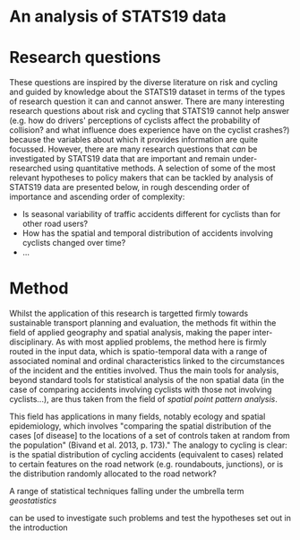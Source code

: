 # An analysis of STATS19 data

# Research questions
These questions are inspired by the diverse literature on risk and cycling and guided by 
knowledge about the STATS19 dataset in terms of the types of research question it can 
and cannot answer. There are many interesting research questions about risk and cycling that
STATS19 cannot help answer (e.g. how do drivers' perceptions of cyclists affect the probability
of collision? and what influence does experience have on the cyclist crashes?) because 
the variables about which it provides information are quite focussed. However, 
there are many research questions that *can* be investigated by STATS19 data that
are important and remain under-researched using quantitative methods. 
A selection of some of the most relevant hypotheses to policy makers 
that can be tackled by analysis of STATS19 data are presented below, 
in rough descending order of importance and ascending order of complexity:

- Is seasonal variability of traffic accidents different for cyclists than for other road users?
- How has the spatial and temporal distribution of accidents involving cyclists changed over time?
- ...

# Method

Whilst the application of this research is targetted firmly towards sustainable transport
planning and evaluation, the methods fit within the field of applied geography and spatial 
analysis, making the paper inter-disciplinary. As with most applied problems, 
the method here is firmly routed in the input data, which is spatio-temporal data
with a range of associated nominal and ordinal characteristics linked to the circumstances
of the incident and the entities involved. Thus the main tools for analysis, beyond 
standard tools for statistical analysis of the non spatial data (in the case of 
comparing accidents involving cyclists with those not involving cyclists...), are 
thus taken from the field of *spatial point pattern analysis*. 

This field has applications in many fields, notably ecology and spatial epidemiology, 
which involves "comparing the spatial distribution of the cases [of disease] to the 
locations of a set of controls taken at random from the population" (Bivand et al. 2013, p. 173)."
The analogy to cycling is clear: is the spatial distribution of cycling accidents 
(equivalent to cases)
related to certain features on the road network (e.g. roundabouts, junctions),
or is the distribution randomly allocated to the road network?

A range of statistical techniques falling under the umbrella term *geostatistics*

can be used to investigate such problems and test the hypotheses set out in the 
introduction 

